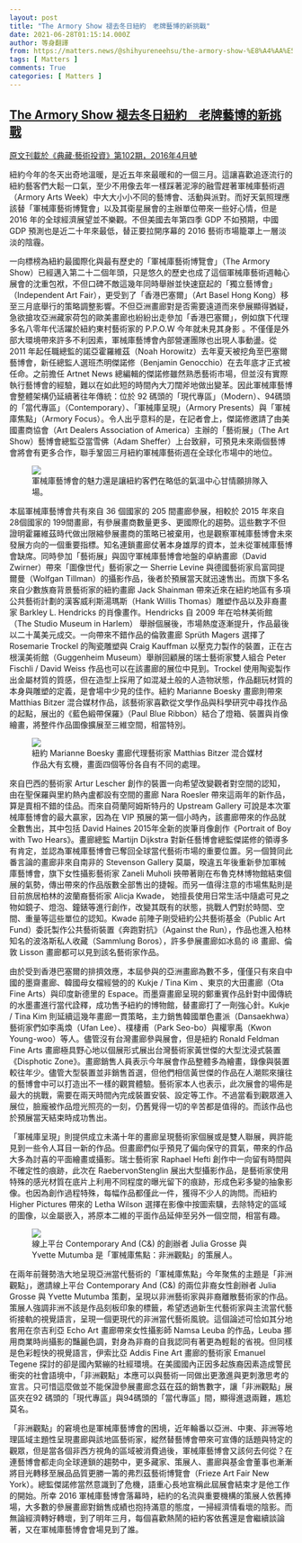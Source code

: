 ```yaml
---
layout: post
title: "The Armory Show 褪去冬日紐約　老牌藝博的新挑戰"
date: 2021-06-28T01:15:14.000Z
author: 等身翻譯
from: https://matters.news/@shihyureneehsu/the-armory-show-%E8%A4%AA%E5%8E%BB%E5%86%AC%E6%97%A5%E7%B4%90%E7%B4%84-%E8%80%81%E7%89%8C%E8%97%9D%E5%8D%9A%E7%9A%84%E6%96%B0%E6%8C%91%E6%88%B0-bafyreiedctgrvnwh2zw63oqaw3p2g2mzviiqzggpvso6m4pf4hdepx47im
tags: [ Matters ]
comments: True
categories: [ Matters ]
---
```

<!--1624842914000-->
[The Armory Show 褪去冬日紐約　老牌藝博的新挑戰](https://matters.news/@shihyureneehsu/the-armory-show-%E8%A4%AA%E5%8E%BB%E5%86%AC%E6%97%A5%E7%B4%90%E7%B4%84-%E8%80%81%E7%89%8C%E8%97%9D%E5%8D%9A%E7%9A%84%E6%96%B0%E6%8C%91%E6%88%B0-bafyreiedctgrvnwh2zw63oqaw3p2g2mzviiqzggpvso6m4pf4hdepx47im)
------

<div>
<p><a href="http://reading.udn.com/v2/magDesc.do?id=90593" target="_blank">原文刊載於《典藏‧藝術投資》第102期，2016年4月號</a></p><p>紐約今年的冬天出奇地溫暖，是近五年來最暖和的一個三月。這讓喜歡追逐流行的紐約藝客們大鬆一口氣，至少不用像去年一樣踩著泥濘的融雪趕著軍械庫藝術週（Armory Arts Week）中大大小小不同的藝博會、活動與派對。而好天氣照理應該替「軍械庫藝術博覽會」以及其衛星展會的主辦單位帶來一些好心情，但是 2016 年的全球經濟展望並不樂觀。不但美國去年第四季 GDP 不如預期，中國 GDP 預測也是近二十年來最低，替正要拉開序幕的 2016 藝術市場籠罩上一層淡淡的陰霾。</p><p>一向標榜為紐約最國際化與最有歷史的「軍械庫藝術博覽會」（The Armory Show）已經邁入第二十二個年頭，只是悠久的歷史也成了這個軍械庫藝術週軸心展會的沈重包袱，不但口碑不敵這幾年同時舉辦並快速竄起的「獨立藝博會」（Independent Art Fair），更受到了「香港巴塞爾」（Art Basel Hong Kong）移至三月底舉行的策略調整影響。不但亞洲畫廊對是否需要遠道而來參展顯得猶疑，急欲搶攻亞洲藏家荷包的歐美畫廊也紛紛出走參加「香港巴塞爾」，例如旗下代理多名八零年代活躍於紐約東村藝術家的 P.P.O.W 今年就未見其身影 。不僅僅是外部大環境帶來許多不利因素，軍械庫藝博會內部營運團隊也出現人事動盪。從 2011 年起任職總監的諾亞霍羅維茲（Noah Horowitz）去年夏天被挖角至巴塞爾藝博會，新任總監人選班杰明傑諾修（Benjamin Genocchio）在去年底才正式被任命。之前擔任 Artnet News 總編輯的傑諾修雖然熟悉藝術市場，但並沒有實際執行藝博會的經驗，難以在如此短的時間內大刀闊斧地做出變革。因此軍械庫藝博會整體架構仍延續著往年傳統：位於 92 碼頭的「現代專區」（Modern）、94碼頭的「當代專區」（Contemporary）、「軍械庫呈現」（Armory Presents）與「軍械庫焦點」（Armory Focus）。令人出乎意料的是，在記者會上，傑諾修邀請了由美國畫商協會（Art Dealers Association of America）主辦的「藝術展」（The Art Show）藝博會總監亞當雪佛（Adam Sheffer）上台致辭，可預見未來兩個藝博會將會有更多合作，聯手鞏固三月紐約軍械庫藝術週在全球化市場中的地位。</p><figure class="image"><img src="https://assets.matters.news/embed/2e499b18-ae4f-4f90-beb3-593d2bac8803.jpeg" data-asset-id="2e499b18-ae4f-4f90-beb3-593d2bac8803" referrerpolicy="no-referrer"><figcaption><span>軍械庫藝博會的魅力還是讓紐約客們在略低的氣溫中心甘情願排隊入場。</span></figcaption></figure><p>本屆軍械庫藝博會共有來自 36 個國家的 205 間畫廊參展，相較於 2015 年來自28個國家的 199間畫廊，有參展畫商數量更多、更國際化的趨勢。這些數字不但證明霍羅維茲時代做出限縮參展畫商的策略已被棄用，也是觀察軍械庫藝博會未來發展方向的一個重要指標。知名連鎖畫廊仗著本身雄厚的資本，並未從軍械庫藝博會缺席。同時參加「藝術展」與固守軍械庫藝博會地盤的卓納畫廊（David Zwirner）帶來「圖像世代」藝術家之一 Sherrie Levine 與德國藝術家烏富岡提爾曼（Wolfgan Tillman）的攝影作品，後者於預展當天就迅速售出。而旗下多名來自少數族裔背景藝術家的紐約畫廊 Jack Shainman 帶來近來在紐約地區有多項公共藝術計劃的漢客威利斯湯瑪斯（Hank Willis Thomas）雕塑作品以及非裔畫家 Barkley L. Hendricks 的肖像畫作。Hendricks 自 2009 年在哈林美術館（The Studio Museum in Harlem） 舉辦個展後，市場熱度逐漸提升，作品最後以二十萬美元成交。一向帶來不錯作品的倫敦畫廊 Sprüth Magers 選擇了 Rosemarie Trockel 的陶瓷雕塑與 Craig Kauffman 以壓克力製作的裝置，正在古根漢美術館（Guggenheim Museum）舉辦回顧展的瑞士藝術家雙人組合 Peter Fischli / David Weiss 作品也可以在該畫廊的展位中見到。Trockel 使用陶瓷製作出金屬材質的質感，但在造型上採用了如混凝土般的人造物狀態，作品翻玩材質的本身與雕塑的定義，是會場中少見的佳作。紐約 Marianne Boesky 畫廊則帶來 Matthias Bitzer 混合媒材作品，該藝術家喜歡從文學作品與科學研究中尋找作品的起點，展出的《藍色緞帶保羅》（Paul Blue Ribbon）結合了燈箱、裝置與肖像繪畫，將整件作品圖像擴展至三維空間，相當特別。</p><figure class="image"><img src="https://assets.matters.news/embed/a8fb0250-f28e-43bd-b8cf-609b2fd6574b.jpeg" data-asset-id="a8fb0250-f28e-43bd-b8cf-609b2fd6574b" referrerpolicy="no-referrer"><figcaption><span>紐約 Marianne Boesky 畫廊代理藝術家 Matthias Bitzer 混合媒材作品大有玄機，畫面四個等份各自有不同的處理。</span></figcaption></figure><p>來自巴西的藝術家 Artur Lescher 創作的裝置一向希望改變觀者對空間的認知，由在聖保羅與里約熱內盧都設有空間的畫廊 Nara Roesler 帶來這兩年的新作品，算是賣相不錯的佳品。而來自荷蘭阿姆斯特丹的 Upstream Gallery 可說是本次軍械庫藝博會的最大贏家，因為在 VIP 預展的第一個小時內，該畫廊帶來的作品就全數售出，其中包括 David Haines 2015年全新的炭筆肖像創作《Portrait of Boy with Two Hears》。畫廊總監 Martijn Dijkstra 對新任藝博會總監傑諾修的領導多有肯定，並認為軍械庫藝博會已奪回全球當代藝術市場的重要位置。另一個贊同此番言論的畫廊非來自南非的 Stevenson Gallery 莫屬，暌違五年後重新參加軍械庫藝博會，旗下女性攝影藝術家 Zaneli Muholi 挾帶著剛在布魯克林博物館結束個展的氣勢，傳出帶來的作品版數全部售出的捷報。而另一值得注意的市場焦點則是目前旅居柏林的波蘭裔藝術家 Alicja Kwade， 她擅長使用日常生活中隨處可見之物如鏡子、燈泡、鐘錶等進行創作，改變其既有的狀態，挑戰人們對於時間、空間、重量等這些單位的認知。Kwade 前陣子剛受紐約公共藝術基金（Public Art Fund）委託製作公共藝術裝置《奔跑對抗》（Against the Run），作品也進入柏林知名的波洛斯私人收藏（Sammlung Boros），許多參展畫廊如冰島的 i8 畫廊、倫敦 Lisson 畫廊都可以見到該名藝術家作品。</p><p>由於受到香港巴塞爾的排擠效應，本屆參與的亞洲畫廊為數不多，僅僅只有來自中國的墨齋畫廊、韓國母女檔經營的的 Kukje / Tina Kim 、東京的大田畫廊（Ota Fine Arts）與印度新德里的 Espace。而墨齋畫廊呈現的鄭重賓作品針對中國傳統的水墨畫進行當代詮釋，成功售予紐約的博物館，替畫廊打了一劑強心針。Kukje / Tina Kim 則延續這幾年畫廊一貫策略，主力銷售韓國單色畫派（Dansaekhwa）藝術家們如李禹煥（Ufan Lee）、樸棲甫（Park Seo-bo）與權寧禹（Kwon Young-woo）等人。儘管沒有台灣畫廊參與展會，但是紐約 Ronald Feldman Fine Arts 畫廊極具野心地以個展形式展出台灣藝術家黃世傑的大型沈浸式裝置《Disphotic Zone》。畫廊銷售人員表示今年展會作品整體多為繪畫，錄像與裝置較往年少。儘管大型裝置並非銷售首選，但他們相信黃世傑的作品在人潮熙來攘往的藝博會中可以打造出不一樣的觀賞體驗。藝術家本人也表示，此次展會的場佈是最大的挑戰，需要在兩天時間內完成裝置安裝、設定等工作。不過當看到觀眾進入展位，臉龐被作品燈光照亮的一刻，仍舊覺得一切的辛苦都是值得的。而該作品也於預展當天結束時成功售出。</p><p>「軍械庫呈現」則提供成立未滿十年的畫廊呈現藝術家個展或是雙人聯展，興許能見到一些令人耳目一新的作品。但畫廊們似乎預見了偏向保守的買氣，帶來的作品大多為討喜的平面繪畫或攝影。瑞士藝術家 Raphael Hefti 創作中一向留有時間與不確定性的痕跡，此次在 RaebervonStenglin 展出大型攝影作品，是藝術家使用特殊的感光材質在底片上利用不同程度的曝光留下的痕跡，形成色彩多變的抽象影像。也因為創作過程特殊，每幅作品都僅此一件，獲得不少人的詢問。而紐約 Higher Pictures 帶來的 Letha Wilson 選擇在影像中按圖索驥，去除特定的區域的圖像，以金屬嵌入，將原本二維的平面作品延伸至另外一個空間，相當有趣。</p><figure class="image"><img src="https://assets.matters.news/embed/53782231-c830-4190-9bbc-fe80d678b1c6.jpeg" data-asset-id="53782231-c830-4190-9bbc-fe80d678b1c6" referrerpolicy="no-referrer"><figcaption><span>線上平台 Contemporary And (C&) 的創辦者 Julia Grosse 與 Yvette Mutumba 是「軍械庫焦點：非洲觀點」的策展人。</span></figcaption></figure><p>在兩年前聲勢浩大地呈現亞洲當代藝術的「軍械庫焦點」今年聚焦的主題是「非洲觀點」，邀請線上平台 Contemporary And (C&) 的兩位非裔女性創辦者 Julia Grosse 與 Yvette Mutumba 策劃，呈現以非洲藝術家與非裔離散藝術家的作品。策展人強調非洲不該是作品刻板印象的標籤，希望透過新生代藝術家與主流當代藝術接軌的視覺語言，呈現一個更現代的非洲當代藝術風貌。這個論述可恰如其分地套用在奈吉利亞 Echo Art 畫廊帶來女性攝影師 Namsa Leuba 的作品，Leuba 挪用商業時尚攝影的豔麗色調，對身為非裔的自我認同有著更為輕鬆的省視。但同樣是色彩輕快的視覺語言，伊索比亞 Addis Fine Art 畫廊的藝術家 Emanuel Tegene 探討的卻是國內緊繃的社經環境。在美國國內正因多起族裔因素造成警民衝突的社會語境中，「非洲觀點」本應可以與藝術一同做出更激進與更刺激思考的宣言。只可惜這麼做並不能保證參展畫廊念茲在茲的銷售數字，讓「非洲觀點」展區夾在92 碼頭的「現代專區」與94碼頭的「當代專區」間，顯得進退兩難，尷尬莫名。</p><p>「非洲觀點」的窘境也是軍械庫藝博會的困境，近年輪番以亞洲、中東、非洲等地理區域主題性呈現畫廊與該地區藝術家，縱然替藝博會帶來可宣傳的話題與特定的觀眾，但是當各個非西方視角的區域被消費過後，軍械庫藝博會又該何去何從？在連藝博會都走向全球連鎖的趨勢中，更多藏家、策展人、畫廊與基金會董事也漸漸將目光轉移至展品品質更勝一籌的弗烈茲藝術博覽會（Frieze Art Fair New York）。總監傑諾修當然意識到了危機，語重心長地宣稱此屆展會結束才是他工作的開始。所幸 2016 軍械庫藝博會落幕時，紐約的名流與重要機構的策展人依舊捧場，大多數的參展畫廊對銷售成績也抱持滿意的態度，一掃經濟情看壞的陰影。而無論經濟轉好轉壞，到了明年三月，每個喜歡熱鬧的紐約客依舊還是會繼續談論著，又在軍械庫藝博會會場見到了誰。</p><p><br></p>
</div>
